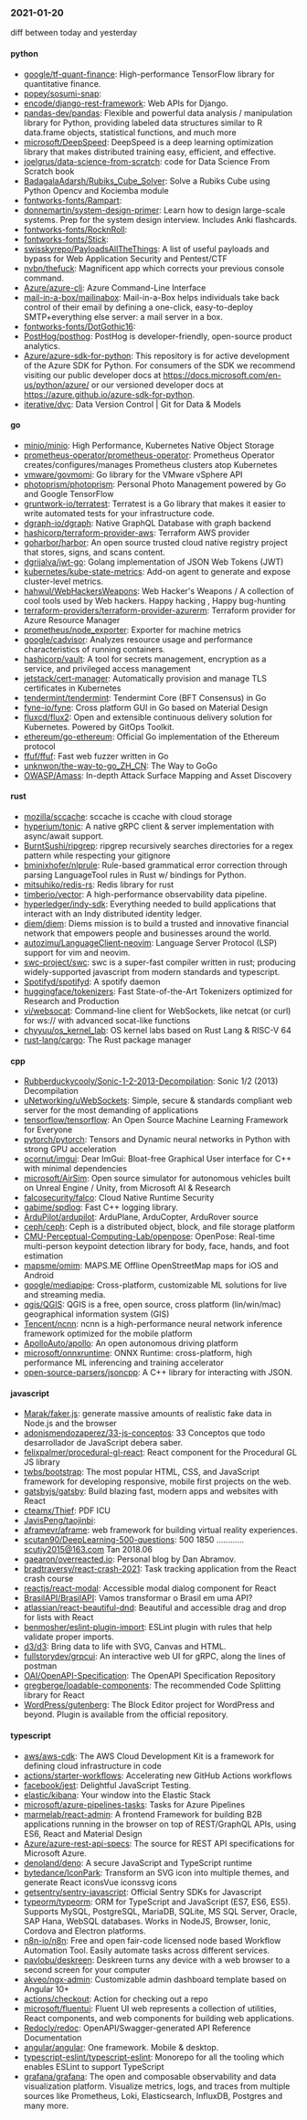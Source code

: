 ### 2021-01-20
diff between today and yesterday

#### python
* [google/tf-quant-finance](https://github.com/google/tf-quant-finance): High-performance TensorFlow library for quantitative finance.
* [popey/sosumi-snap](https://github.com/popey/sosumi-snap): 
* [encode/django-rest-framework](https://github.com/encode/django-rest-framework): Web APIs for Django. 
* [pandas-dev/pandas](https://github.com/pandas-dev/pandas): Flexible and powerful data analysis / manipulation library for Python, providing labeled data structures similar to R data.frame objects, statistical functions, and much more
* [microsoft/DeepSpeed](https://github.com/microsoft/DeepSpeed): DeepSpeed is a deep learning optimization library that makes distributed training easy, efficient, and effective.
* [joelgrus/data-science-from-scratch](https://github.com/joelgrus/data-science-from-scratch): code for Data Science From Scratch book
* [BadagalaAdarsh/Rubiks_Cube_Solver](https://github.com/BadagalaAdarsh/Rubiks_Cube_Solver): Solve a Rubiks Cube using Python Opencv and Kociemba module
* [fontworks-fonts/Rampart](https://github.com/fontworks-fonts/Rampart): 
* [donnemartin/system-design-primer](https://github.com/donnemartin/system-design-primer): Learn how to design large-scale systems. Prep for the system design interview. Includes Anki flashcards.
* [fontworks-fonts/RocknRoll](https://github.com/fontworks-fonts/RocknRoll): 
* [fontworks-fonts/Stick](https://github.com/fontworks-fonts/Stick): 
* [swisskyrepo/PayloadsAllTheThings](https://github.com/swisskyrepo/PayloadsAllTheThings): A list of useful payloads and bypass for Web Application Security and Pentest/CTF
* [nvbn/thefuck](https://github.com/nvbn/thefuck): Magnificent app which corrects your previous console command.
* [Azure/azure-cli](https://github.com/Azure/azure-cli): Azure Command-Line Interface
* [mail-in-a-box/mailinabox](https://github.com/mail-in-a-box/mailinabox): Mail-in-a-Box helps individuals take back control of their email by defining a one-click, easy-to-deploy SMTP+everything else server: a mail server in a box.
* [fontworks-fonts/DotGothic16](https://github.com/fontworks-fonts/DotGothic16): 
* [PostHog/posthog](https://github.com/PostHog/posthog):  PostHog is developer-friendly, open-source product analytics.
* [Azure/azure-sdk-for-python](https://github.com/Azure/azure-sdk-for-python): This repository is for active development of the Azure SDK for Python. For consumers of the SDK we recommend visiting our public developer docs at https://docs.microsoft.com/en-us/python/azure/ or our versioned developer docs at https://azure.github.io/azure-sdk-for-python.
* [iterative/dvc](https://github.com/iterative/dvc): Data Version Control | Git for Data & Models

#### go
* [minio/minio](https://github.com/minio/minio): High Performance, Kubernetes Native Object Storage
* [prometheus-operator/prometheus-operator](https://github.com/prometheus-operator/prometheus-operator): Prometheus Operator creates/configures/manages Prometheus clusters atop Kubernetes
* [vmware/govmomi](https://github.com/vmware/govmomi): Go library for the VMware vSphere API
* [photoprism/photoprism](https://github.com/photoprism/photoprism): Personal Photo Management powered by Go and Google TensorFlow
* [gruntwork-io/terratest](https://github.com/gruntwork-io/terratest): Terratest is a Go library that makes it easier to write automated tests for your infrastructure code.
* [dgraph-io/dgraph](https://github.com/dgraph-io/dgraph): Native GraphQL Database with graph backend
* [hashicorp/terraform-provider-aws](https://github.com/hashicorp/terraform-provider-aws): Terraform AWS provider
* [goharbor/harbor](https://github.com/goharbor/harbor): An open source trusted cloud native registry project that stores, signs, and scans content.
* [dgrijalva/jwt-go](https://github.com/dgrijalva/jwt-go): Golang implementation of JSON Web Tokens (JWT)
* [kubernetes/kube-state-metrics](https://github.com/kubernetes/kube-state-metrics): Add-on agent to generate and expose cluster-level metrics.
* [hahwul/WebHackersWeapons](https://github.com/hahwul/WebHackersWeapons):  Web Hacker's Weapons / A collection of cool tools used by Web hackers. Happy hacking , Happy bug-hunting
* [terraform-providers/terraform-provider-azurerm](https://github.com/terraform-providers/terraform-provider-azurerm): Terraform provider for Azure Resource Manager
* [prometheus/node_exporter](https://github.com/prometheus/node_exporter): Exporter for machine metrics
* [google/cadvisor](https://github.com/google/cadvisor): Analyzes resource usage and performance characteristics of running containers.
* [hashicorp/vault](https://github.com/hashicorp/vault): A tool for secrets management, encryption as a service, and privileged access management
* [jetstack/cert-manager](https://github.com/jetstack/cert-manager): Automatically provision and manage TLS certificates in Kubernetes
* [tendermint/tendermint](https://github.com/tendermint/tendermint):  Tendermint Core (BFT Consensus) in Go
* [fyne-io/fyne](https://github.com/fyne-io/fyne): Cross platform GUI in Go based on Material Design
* [fluxcd/flux2](https://github.com/fluxcd/flux2): Open and extensible continuous delivery solution for Kubernetes. Powered by GitOps Toolkit.
* [ethereum/go-ethereum](https://github.com/ethereum/go-ethereum): Official Go implementation of the Ethereum protocol
* [ffuf/ffuf](https://github.com/ffuf/ffuf): Fast web fuzzer written in Go
* [unknwon/the-way-to-go_ZH_CN](https://github.com/unknwon/the-way-to-go_ZH_CN): The Way to GoGo 
* [OWASP/Amass](https://github.com/OWASP/Amass): In-depth Attack Surface Mapping and Asset Discovery

#### rust
* [mozilla/sccache](https://github.com/mozilla/sccache): sccache is ccache with cloud storage
* [hyperium/tonic](https://github.com/hyperium/tonic): A native gRPC client & server implementation with async/await support.
* [BurntSushi/ripgrep](https://github.com/BurntSushi/ripgrep): ripgrep recursively searches directories for a regex pattern while respecting your gitignore
* [bminixhofer/nlprule](https://github.com/bminixhofer/nlprule): Rule-based grammatical error correction through parsing LanguageTool rules in Rust w/ bindings for Python.
* [mitsuhiko/redis-rs](https://github.com/mitsuhiko/redis-rs): Redis library for rust
* [timberio/vector](https://github.com/timberio/vector): A high-performance observability data pipeline.
* [hyperledger/indy-sdk](https://github.com/hyperledger/indy-sdk): Everything needed to build applications that interact with an Indy distributed identity ledger.
* [diem/diem](https://github.com/diem/diem): Diems mission is to build a trusted and innovative financial network that empowers people and businesses around the world.
* [autozimu/LanguageClient-neovim](https://github.com/autozimu/LanguageClient-neovim): Language Server Protocol (LSP) support for vim and neovim.
* [swc-project/swc](https://github.com/swc-project/swc): swc is a super-fast compiler written in rust; producing widely-supported javascript from modern standards and typescript.
* [Spotifyd/spotifyd](https://github.com/Spotifyd/spotifyd): A spotify daemon
* [huggingface/tokenizers](https://github.com/huggingface/tokenizers):  Fast State-of-the-Art Tokenizers optimized for Research and Production
* [vi/websocat](https://github.com/vi/websocat): Command-line client for WebSockets, like netcat (or curl) for ws:// with advanced socat-like functions
* [chyyuu/os_kernel_lab](https://github.com/chyyuu/os_kernel_lab): OS kernel labs based on Rust Lang & RISC-V 64
* [rust-lang/cargo](https://github.com/rust-lang/cargo): The Rust package manager

#### cpp
* [Rubberduckycooly/Sonic-1-2-2013-Decompilation](https://github.com/Rubberduckycooly/Sonic-1-2-2013-Decompilation): Sonic 1/2 (2013) Decompilation
* [uNetworking/uWebSockets](https://github.com/uNetworking/uWebSockets): Simple, secure & standards compliant web server for the most demanding of applications
* [tensorflow/tensorflow](https://github.com/tensorflow/tensorflow): An Open Source Machine Learning Framework for Everyone
* [pytorch/pytorch](https://github.com/pytorch/pytorch): Tensors and Dynamic neural networks in Python with strong GPU acceleration
* [ocornut/imgui](https://github.com/ocornut/imgui): Dear ImGui: Bloat-free Graphical User interface for C++ with minimal dependencies
* [microsoft/AirSim](https://github.com/microsoft/AirSim): Open source simulator for autonomous vehicles built on Unreal Engine / Unity, from Microsoft AI & Research
* [falcosecurity/falco](https://github.com/falcosecurity/falco): Cloud Native Runtime Security
* [gabime/spdlog](https://github.com/gabime/spdlog): Fast C++ logging library.
* [ArduPilot/ardupilot](https://github.com/ArduPilot/ardupilot): ArduPlane, ArduCopter, ArduRover source
* [ceph/ceph](https://github.com/ceph/ceph): Ceph is a distributed object, block, and file storage platform
* [CMU-Perceptual-Computing-Lab/openpose](https://github.com/CMU-Perceptual-Computing-Lab/openpose): OpenPose: Real-time multi-person keypoint detection library for body, face, hands, and foot estimation
* [mapsme/omim](https://github.com/mapsme/omim):  MAPS.ME  Offline OpenStreetMap maps for iOS and Android
* [google/mediapipe](https://github.com/google/mediapipe): Cross-platform, customizable ML solutions for live and streaming media.
* [qgis/QGIS](https://github.com/qgis/QGIS): QGIS is a free, open source, cross platform (lin/win/mac) geographical information system (GIS)
* [Tencent/ncnn](https://github.com/Tencent/ncnn): ncnn is a high-performance neural network inference framework optimized for the mobile platform
* [ApolloAuto/apollo](https://github.com/ApolloAuto/apollo): An open autonomous driving platform
* [microsoft/onnxruntime](https://github.com/microsoft/onnxruntime): ONNX Runtime: cross-platform, high performance ML inferencing and training accelerator
* [open-source-parsers/jsoncpp](https://github.com/open-source-parsers/jsoncpp): A C++ library for interacting with JSON.

#### javascript
* [Marak/faker.js](https://github.com/Marak/faker.js): generate massive amounts of realistic fake data in Node.js and the browser
* [adonismendozaperez/33-js-conceptos](https://github.com/adonismendozaperez/33-js-conceptos):  33 Conceptos que todo desarrollador de JavaScript debera saber.
* [felixpalmer/procedural-gl-react](https://github.com/felixpalmer/procedural-gl-react): React component for the Procedural GL JS library
* [twbs/bootstrap](https://github.com/twbs/bootstrap): The most popular HTML, CSS, and JavaScript framework for developing responsive, mobile first projects on the web.
* [gatsbyjs/gatsby](https://github.com/gatsbyjs/gatsby): Build blazing fast, modern apps and websites with React
* [cteamx/Thief](https://github.com/cteamx/Thief): PDF ICU
* [JavisPeng/taojinbi](https://github.com/JavisPeng/taojinbi): 
* [aframevr/aframe](https://github.com/aframevr/aframe):  web framework for building virtual reality experiences.
* [scutan90/DeepLearning-500-questions](https://github.com/scutan90/DeepLearning-500-questions): 500 1850 ............ scutjy2015@163.com  Tan 2018.06
* [gaearon/overreacted.io](https://github.com/gaearon/overreacted.io): Personal blog by Dan Abramov.
* [bradtraversy/react-crash-2021](https://github.com/bradtraversy/react-crash-2021): Task tracking application from the React crash course
* [reactjs/react-modal](https://github.com/reactjs/react-modal): Accessible modal dialog component for React
* [BrasilAPI/BrasilAPI](https://github.com/BrasilAPI/BrasilAPI): Vamos transformar o Brasil em uma API?
* [atlassian/react-beautiful-dnd](https://github.com/atlassian/react-beautiful-dnd): Beautiful and accessible drag and drop for lists with React
* [benmosher/eslint-plugin-import](https://github.com/benmosher/eslint-plugin-import): ESLint plugin with rules that help validate proper imports.
* [d3/d3](https://github.com/d3/d3): Bring data to life with SVG, Canvas and HTML. 
* [fullstorydev/grpcui](https://github.com/fullstorydev/grpcui): An interactive web UI for gRPC, along the lines of postman
* [OAI/OpenAPI-Specification](https://github.com/OAI/OpenAPI-Specification): The OpenAPI Specification Repository
* [gregberge/loadable-components](https://github.com/gregberge/loadable-components): The recommended Code Splitting library for React 
* [WordPress/gutenberg](https://github.com/WordPress/gutenberg): The Block Editor project for WordPress and beyond. Plugin is available from the official repository.

#### typescript
* [aws/aws-cdk](https://github.com/aws/aws-cdk): The AWS Cloud Development Kit is a framework for defining cloud infrastructure in code
* [actions/starter-workflows](https://github.com/actions/starter-workflows): Accelerating new GitHub Actions workflows
* [facebook/jest](https://github.com/facebook/jest): Delightful JavaScript Testing.
* [elastic/kibana](https://github.com/elastic/kibana): Your window into the Elastic Stack
* [microsoft/azure-pipelines-tasks](https://github.com/microsoft/azure-pipelines-tasks): Tasks for Azure Pipelines
* [marmelab/react-admin](https://github.com/marmelab/react-admin): A frontend Framework for building B2B applications running in the browser on top of REST/GraphQL APIs, using ES6, React and Material Design
* [Azure/azure-rest-api-specs](https://github.com/Azure/azure-rest-api-specs): The source for REST API specifications for Microsoft Azure.
* [denoland/deno](https://github.com/denoland/deno): A secure JavaScript and TypeScript runtime
* [bytedance/IconPark](https://github.com/bytedance/IconPark): Transform an SVG icon into multiple themes, and generate React iconsVue iconssvg icons
* [getsentry/sentry-javascript](https://github.com/getsentry/sentry-javascript): Official Sentry SDKs for Javascript
* [typeorm/typeorm](https://github.com/typeorm/typeorm): ORM for TypeScript and JavaScript (ES7, ES6, ES5). Supports MySQL, PostgreSQL, MariaDB, SQLite, MS SQL Server, Oracle, SAP Hana, WebSQL databases. Works in NodeJS, Browser, Ionic, Cordova and Electron platforms.
* [n8n-io/n8n](https://github.com/n8n-io/n8n): Free and open fair-code licensed node based Workflow Automation Tool. Easily automate tasks across different services.
* [pavlobu/deskreen](https://github.com/pavlobu/deskreen): Deskreen turns any device with a web browser to a second screen for your computer
* [akveo/ngx-admin](https://github.com/akveo/ngx-admin): Customizable admin dashboard template based on Angular 10+
* [actions/checkout](https://github.com/actions/checkout): Action for checking out a repo
* [microsoft/fluentui](https://github.com/microsoft/fluentui): Fluent UI web represents a collection of utilities, React components, and web components for building web applications.
* [Redocly/redoc](https://github.com/Redocly/redoc):  OpenAPI/Swagger-generated API Reference Documentation
* [angular/angular](https://github.com/angular/angular): One framework. Mobile & desktop.
* [typescript-eslint/typescript-eslint](https://github.com/typescript-eslint/typescript-eslint):  Monorepo for all the tooling which enables ESLint to support TypeScript
* [grafana/grafana](https://github.com/grafana/grafana): The open and composable observability and data visualization platform. Visualize metrics, logs, and traces from multiple sources like Prometheus, Loki, Elasticsearch, InfluxDB, Postgres and many more.
